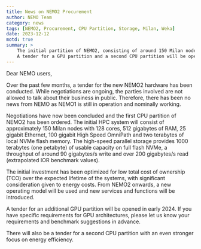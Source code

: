 ```yaml
---
title: News on NEMO2 Procurement
author: NEMO Team
category: news
tags: [NEMO2, Procurement, CPU Partition, Storage, Milan, Weka]
date: 2023-12-12
motd: true
summary: >
    The initial partition of NEMO2, consisting of around 150 Milan nodes and 1000 terabytes (one petabyte) of high-speed storage space, has been ordered.
    A tender for a GPU partition and a second CPU partition will be opened in early 2024.
---
```


Dear NEMO users,

Over the past few months, a tender for the new NEMO2 hardware has been conducted.
While negotiations are ongoing, the parties involved are not allowed to talk about their business in public.
Therefore, there has been no news from NEMO as NEMO1 is still in operation and nominally working.

Negotiations have now been concluded and the first CPU partition of NEMO2 has been ordered.
The initial HPC system will consist of approximately 150 Milan nodes with 128 cores, 512 gigabytes of RAM, 25 gigabit Ethernet, 100 gigabit High Speed OmniPath and two terabytes of local NVMe flash memory.
The high-speed parallel storage provides 1000 terabytes (one petabyte) of usable capacity on full flash NVMe, a throughput of around 90 gigabytes/s write and over 200 gigabytes/s read (extrapolated IOR benchmark values).

The initial investment has been optimized for low total cost of ownership (TCO) over the expected lifetime of the systems, with significant consideration given to energy costs.
From NEMO2 onwards, a new operating model will be used and new services and functions will be introduced.

A tender for an additional GPU partition will be opened in early 2024.
If you have specific requirements for GPU architectures, please let us know your requirements and benchmark suggestions in advance.

There will also be a tender for a second CPU partition with an even stronger focus on energy efficiency.
